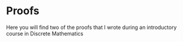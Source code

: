# Proofs
Here you will find two of the proofs that I wrote during an introductory course in Discrete Mathematics
